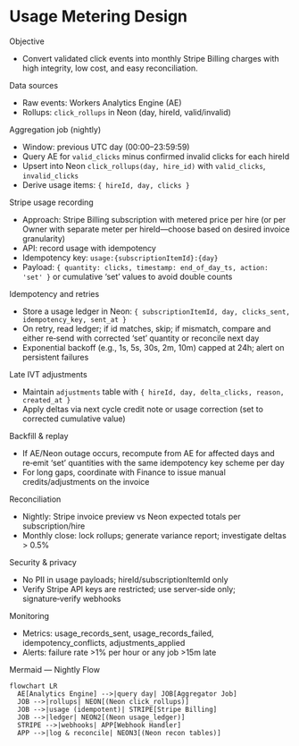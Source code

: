 # Usage Metering Design

Objective
- Convert validated click events into monthly Stripe Billing charges with high integrity, low cost, and easy reconciliation.

Data sources
- Raw events: Workers Analytics Engine (AE)
- Rollups: `click_rollups` in Neon (day, hireId, valid/invalid)

Aggregation job (nightly)
- Window: previous UTC day (00:00–23:59:59)
- Query AE for `valid_clicks` minus confirmed invalid clicks for each hireId
- Upsert into Neon `click_rollups(day, hire_id)` with `valid_clicks`, `invalid_clicks`
- Derive usage items: `{ hireId, day, clicks }`

Stripe usage recording
- Approach: Stripe Billing subscription with metered price per hire (or per Owner with separate meter per hireId—choose based on desired invoice granularity)
- API: record usage with idempotency
- Idempotency key: `usage:{subscriptionItemId}:{day}`
- Payload: `{ quantity: clicks, timestamp: end_of_day_ts, action: 'set' }` or cumulative ‘set’ values to avoid double counts

Idempotency and retries
- Store a usage ledger in Neon: `{ subscriptionItemId, day, clicks_sent, idempotency_key, sent_at }`
- On retry, read ledger; if id matches, skip; if mismatch, compare and either re‑send with corrected ‘set’ quantity or reconcile next day
- Exponential backoff (e.g., 1s, 5s, 30s, 2m, 10m) capped at 24h; alert on persistent failures

Late IVT adjustments
- Maintain `adjustments` table with `{ hireId, day, delta_clicks, reason, created_at }`
- Apply deltas via next cycle credit note or usage correction (set to corrected cumulative value)

Backfill & replay
- If AE/Neon outage occurs, recompute from AE for affected days and re‑emit ‘set’ quantities with the same idempotency key scheme per day
- For long gaps, coordinate with Finance to issue manual credits/adjustments on the invoice

Reconciliation
- Nightly: Stripe invoice preview vs Neon expected totals per subscription/hire
- Monthly close: lock rollups; generate variance report; investigate deltas > 0.5%

Security & privacy
- No PII in usage payloads; hireId/subscriptionItemId only
- Verify Stripe API keys are restricted; use server‑side only; signature‑verify webhooks

Monitoring
- Metrics: usage_records_sent, usage_records_failed, idempotency_conflicts, adjustments_applied
- Alerts: failure rate >1% per hour or any job >15m late

Mermaid — Nightly Flow
```mermaid
flowchart LR
  AE[Analytics Engine] -->|query day| JOB[Aggregator Job]
  JOB -->|rollups| NEON[(Neon click_rollups)]
  JOB -->|usage (idempotent)| STRIPE[Stripe Billing]
  JOB -->|ledger| NEON2[(Neon usage_ledger)]
  STRIPE -->|webhooks| APP[Webhook Handler]
  APP -->|log & reconcile| NEON3[(Neon recon tables)]
```

